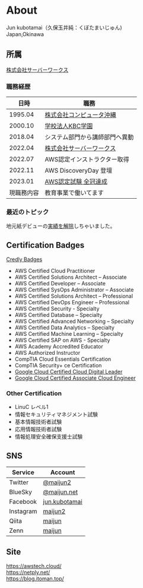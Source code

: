 # About
Jun kubotamai（久保玉井純：くぼたまいじゅん)  
Japan,Okinawa

## 所属
[株式会社サーバーワークス](https://www.serverworks.co.jp/)

### 職務経歴
| 日時 | 職務 |
| ---- | ---- |
| 1995.04 | [株式会社コンピュータ沖縄](https://www.c-okinawa.co.jp) |
| 2000.10 | [学校法人KBC学園](https://kbcgroup.jp/) |
| 2018.04 | システム部門から講師部門へ異動 |
| 2022.04 | [株式会社サーバーワークス](https://www.serverworks.co.jp/) |
| 2022.07 | AWS認定インストラクター取得 |
| 2022.11 | AWS DiscoveryDay 登壇 |
| 2023.01 | [AWS認定試験 全冠達成](https://zenn.dev/maijun/articles/12f44669b922bd) |
| 現職務内容 | 教育事業で働いてます |

### 最近のトピック
地元紙デビューの[実績を解除](https://twitter.com/maijun2/status/1433667413170548736)しちゃいました。

## Certification Badges
[Credly Badges](https://www.credly.com/users/jun-kubotamai/badges)
- AWS Certified Cloud Practitioner
- AWS Certified Solutions Architect – Associate
- AWS Certified Developer – Associate
- AWS Certified SysOps Administrator – Associate
- AWS Certified Solutions Architect – Professional
- AWS Certified DevOps Engineer – Professional
- AWS Certified Security - Specialty
- AWS Certified Database – Specialty
- AWS Certified Advanced Networking – Specialty
- AWS Certified Data Analytics – Specialty
- AWS Certified Machine Learning – Specialty
- AWS Certified SAP on AWS - Specialty
- AWS Academy Accredited Educator
- AWS Authorized Instructor
- CompTIA Cloud Essentials Certification
- CompTIA Security+ ce Certification
- [Google Cloud Certified Cloud Digital Leader](https://www.credential.net/3167ba57-4d47-4e15-80d1-4e183dcc90ed?key=512f1692a6189a7a97125bb3989111d97fcef867721b17f2b627d4d454f4127e)
- [Google Cloud Certified Associate Cloud Engineer](https://scl.io/6FS6Nt7)

### Other Certification 
- LinuC レベル1
- 情報セキュリティマネジメント試験
- 基本情報技術者試験
- 応用情報技術者試験
- 情報処理安全確保支援士試験

## SNS
| Service | Account |
| ---- | ---- |
|  Twitter  |  [@maijun2](https://twitter.com/maijun2)  |
|  BlueSky  | [@maijun.net](https://bsky.app/profile/maijun.net) |
|  Facebook  |  [jun.kubotamai](https://www.facebook.com/jun.kubotamai)  |
|  Instagram  |  [maijun2](https://www.instagram.com/maijun2/)  |
|  Qiita  |  [maijun](https://qiita.com/maijun)  |
|  Zenn  |  [maijun](https://zenn.dev/maijun)  |

## Site
https://awstech.cloud/  
https://netply.net/  
https://blog.itoman.top/  



<!---
maijun2/maijun2 is a ✨ special ✨ repository because its `README.md` (this file) appears on your GitHub profile.
You can click the Preview link to take a look at your changes.
--->
